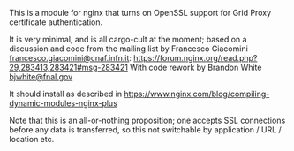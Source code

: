 
This is a module for nginx that turns on OpenSSL support for Grid Proxy certificate authentication. 

It is very minimal, and is all cargo-cult at the moment; based on a discussion and code from the 
mailing list by Francesco Giacomini <francesco.giacomini@cnaf.infn.it>: 
 https://forum.nginx.org/read.php?29,283413,283421#msg-283421
With code rework by Brandon White <bjwhite@fnal.gov> 

It should install as described in
   https://www.nginx.com/blog/compiling-dynamic-modules-nginx-plus

Note that this is an all-or-nothing proposition; one accepts SSL connections before any data is 
transferred, so this not switchable by application / URL / location etc.
